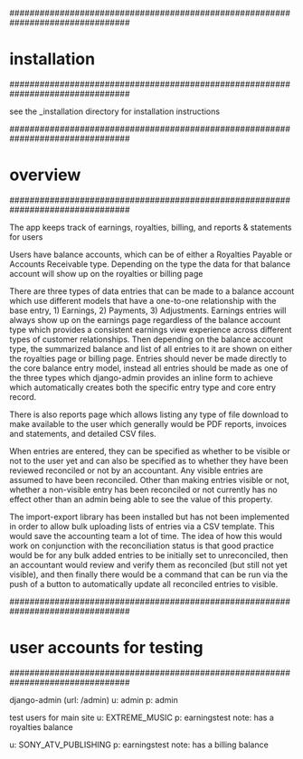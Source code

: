 ################################################################################
# installation
################################################################################

see the _installation directory for installation instructions

################################################################################
# overview
################################################################################

The app keeps track of earnings, royalties, billing, and reports & statements for users

Users have balance accounts, which can be of either a Royalties Payable or Accounts Receivable type.
Depending on the type the data for that balance account will show up on the royalties or billing page

There are three types of data entries that can be made to a balance account which use different models
that have a one-to-one relationship with the base entry, 1) Earnings, 2) Payments, 3) Adjustments.
Earnings entries will always show up on the earnings page regardless of the balance account type which
provides a consistent earnings view experience across different types of customer relationships. Then
depending on the balance account type, the summarized balance and list of all entries to it are shown
on either the royalties page or billing page. Entries should never be made directly to the core balance
entry model, instead all entries should be made as one of the three types which django-admin provides
an inline form to achieve which automatically creates both the specific entry type and core entry record.

There is also reports page which allows listing any type of file download to make available to the user
which generally would be PDF reports, invoices and statements, and detailed CSV files.

When entries are entered, they can be specified as whether to be visible or not to the user yet
and can also be specified as to whether they have been reviewed reconciled or not by an accountant.
Any visible entries are assumed to have been reconciled. Other than making entries visible or not,
whether a non-visible entry has been reconciled or not currently has no effect other than an admin
being able to see the value of this property.

The import-export library has been installed but has not been implemented in order to allow bulk
uploading lists of entries via a CSV template. This would save the accounting team a lot of time.
The idea of how this would work on conjunction with the reconciliation status is that good practice
would be for any bulk added entries to be initially set to unreconciled, then an accountant would
review and verify them as reconciled (but still not yet visible), and then finally there would be
a command that can be run via the push of a button to automatically update all reconciled entries
to visible.

################################################################################
# user accounts for testing
################################################################################

django-admin (url: /admin)
u: admin
p: admin

test users for main site
u: EXTREME_MUSIC
p: earningstest
note: has a royalties balance

u: SONY_ATV_PUBLISHING
p: earningstest
note: has a billing balance